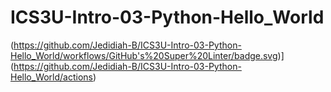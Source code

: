 # ICS3U-Intro-03-Python-Hello_World

(https://github.com/Jedidiah-B/ICS3U-Intro-03-Python-Hello_World/workflows/GitHub's%20Super%20Linter/badge.svg)](https://github.com/Jedidiah-B/ICS3U-Intro-03-Python-Hello_World/actions)
